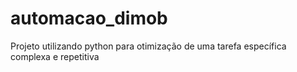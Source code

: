 # automacao_dimob
Projeto utilizando python para otimização de uma tarefa específica complexa e repetitiva
